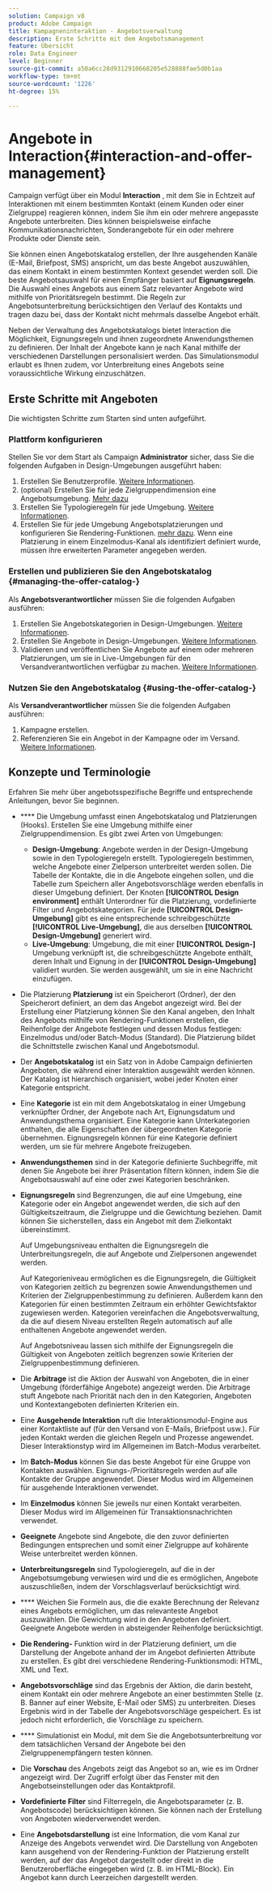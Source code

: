 ```yaml
---
solution: Campaign v8
product: Adobe Campaign
title: Kampagneninteraktion - Angebotsverwaltung
description: Erste Schritte mit dem Angebotsmanagement
feature: Übersicht
role: Data Engineer
level: Beginner
source-git-commit: a50a6cc28d9312910668205e528888fae5d0b1aa
workflow-type: tm+mt
source-wordcount: '1226'
ht-degree: 15%

---
```


# Angebote in Interaction{#interaction-and-offer-management}

Campaign verfügt über ein Modul **Interaction** , mit dem Sie in Echtzeit auf Interaktionen mit einem bestimmten Kontakt (einem Kunden oder einer Zielgruppe) reagieren können, indem Sie ihm ein oder mehrere angepasste Angebote unterbreiten. Dies können beispielsweise einfache Kommunikationsnachrichten, Sonderangebote für ein oder mehrere Produkte oder Dienste sein.

Sie können einen Angebotskatalog erstellen, der Ihre ausgehenden Kanäle (E-Mail, Briefpost, SMS) anspricht, um das beste Angebot auszuwählen, das einem Kontakt in einem bestimmten Kontext gesendet werden soll. Die beste Angebotsauswahl für einen Empfänger basiert auf **Eignungsregeln**. Die Auswahl eines Angebots aus einem Satz relevanter Angebote wird mithilfe von Prioritätsregeln bestimmt. Die Regeln zur Angebotsunterbreitung berücksichtigen den Verlauf des Kontakts und tragen dazu bei, dass der Kontakt nicht mehrmals dasselbe Angebot erhält.

Neben der Verwaltung des Angebotskatalogs bietet Interaction die Möglichkeit, Eignungsregeln und ihnen zugeordnete Anwendungsthemen zu definieren. Der Inhalt der Angebote kann je nach Kanal mithilfe der verschiedenen Darstellungen personalisiert werden. Das Simulationsmodul erlaubt es Ihnen zudem, vor Unterbreitung eines Angebots seine voraussichtliche Wirkung einzuschätzen.

## Erste Schritte mit Angeboten

Die wichtigsten Schritte zum Starten sind unten aufgeführt.

### Plattform konfigurieren

Stellen Sie vor dem Start als Campaign **Administrator** sicher, dass Sie die folgenden Aufgaben in Design-Umgebungen ausgeführt haben:

1. Erstellen Sie Benutzerprofile. [Weitere Informationen](interaction-operators.md).
1. (optional) Erstellen Sie für jede Zielgruppendimension eine Angebotsumgebung. [Mehr dazu](interaction-env.md)
1. Erstellen Sie Typologieregeln für jede Umgebung. [Weitere Informationen](interaction-offer.md#offer-presentation).
1. Erstellen Sie für jede Umgebung Angebotsplatzierungen und konfigurieren Sie Rendering-Funktionen. [mehr dazu](interaction-offer-spaces.md).
Wenn eine Platzierung in einem Einzelmodus-Kanal als identifiziert definiert wurde, müssen ihre erweiterten Parameter angegeben werden.

### Erstellen und publizieren Sie den Angebotskatalog {#managing-the-offer-catalog-}

Als **Angebotsverantwortlicher** müssen Sie die folgenden Aufgaben ausführen:

1. Erstellen Sie Angebotskategorien in Design-Umgebungen. [Weitere Informationen](interaction-offer-catalog.md#creating-offer-categories).
1. Erstellen Sie Angebote in Design-Umgebungen. [Weitere Informationen](interaction-offer.md).
1. Validieren und veröffentlichen Sie Angebote auf einem oder mehreren Platzierungen, um sie in Live-Umgebungen für den Versandverantwortlichen verfügbar zu machen. [Weitere Informationen](interaction-offer.md#approve-offers).

### Nutzen Sie den Angebotskatalog {#using-the-offer-catalog-}

Als **Versandverantwortlicher** müssen Sie die folgenden Aufgaben ausführen:

1. Kampagne erstellen.
1. Referenzieren Sie ein Angebot in der Kampagne oder im Versand. [Weitere Informationen](interaction-send-offers.md).


## Konzepte und Terminologie

Erfahren Sie mehr über angebotsspezifische Begriffe und entsprechende Anleitungen, bevor Sie beginnen.

* **** Die Umgebung umfasst einen Angebotskatalog und Platzierungen (Hooks). Erstellen Sie eine Umgebung mithilfe einer Zielgruppendimension.
Es gibt zwei Arten von Umgebungen:

   * **Design-Umgebung**: Angebote werden in der Design-Umgebung sowie in den Typologieregeln erstellt. Typologieregeln bestimmen, welche Angebote einer Zielperson unterbreitet werden sollen. Die Tabelle der Kontakte, die in die Angebote eingehen sollen, und die Tabelle zum Speichern aller Angebotsvorschläge werden ebenfalls in dieser Umgebung definiert. Der Knoten **[!UICONTROL Design environment]** enthält Unterordner für die Platzierung, vordefinierte Filter und Angebotskategorien. Für jede **[!UICONTROL Design-Umgebung]** gibt es eine entsprechende schreibgeschützte **[!UICONTROL Live-Umgebung]**, die aus derselben **[!UICONTROL Design-Umgebung]** generiert wird.
   * **Live-Umgebung**: Umgebung, die mit einer  **[!UICONTROL Design-]** Umgebung verknüpft ist, die schreibgeschützte Angebote enthält, deren Inhalt und Eignung in der  **[!UICONTROL Design-Umgebung]** validiert wurden. Sie werden ausgewählt, um sie in eine Nachricht einzufügen.

* Die Platzierung **Platzierung** ist ein Speicherort (Ordner), der den Speicherort definiert, an dem das Angebot angezeigt wird. Bei der Erstellung einer Platzierung können Sie den Kanal angeben, den Inhalt des Angebots mithilfe von Rendering-Funktionen erstellen, die Reihenfolge der Angebote festlegen und dessen Modus festlegen: Einzelmodus und/oder Batch-Modus (Standard). Die Platzierung bildet die Schnittstelle zwischen Kanal und Angebotsmodul.
* Der **Angebotskatalog** ist ein Satz von in Adobe Campaign definierten Angeboten, die während einer Interaktion ausgewählt werden können. Der Katalog ist hierarchisch organisiert, wobei jeder Knoten einer Kategorie entspricht.
* Eine **Kategorie** ist ein mit dem Angebotskatalog in einer Umgebung verknüpfter Ordner, der Angebote nach Art, Eignungsdatum und Anwendungsthema organisiert. Eine Kategorie kann Unterkategorien enthalten, die alle Eigenschaften der übergeordneten Kategorie übernehmen. Eignungsregeln können für eine Kategorie definiert werden, um sie für mehrere Angebote freizugeben.
* **Anwendungsthemen** sind in der Kategorie definierte Suchbegriffe, mit denen Sie Angebote bei ihrer Präsentation filtern können, indem Sie die Angebotsauswahl auf eine oder zwei Kategorien beschränken.
* **Eignungsregeln** sind Begrenzungen, die auf eine Umgebung, eine Kategorie oder ein Angebot angewendet werden, die sich auf den Gültigkeitszeitraum, die Zielgruppe und die Gewichtung beziehen. Damit können Sie sicherstellen, dass ein Angebot mit dem Zielkontakt übereinstimmt.

   Auf Umgebungsniveau enthalten die Eignungsregeln die Unterbreitungsregeln, die auf Angebote und Zielpersonen angewendet werden.

   Auf Kategorieniveau ermöglichen es die Eignungsregeln, die Gültigkeit von Kategorien zeitlich zu begrenzen sowie Anwendungsthemen und Kriterien der Zielgruppenbestimmung zu definieren. Außerdem kann den Kategorien für einen bestimmten Zeitraum ein erhöhter Gewichtsfaktor zugewiesen werden. Kategorien vereinfachen die Angebotsverwaltung, da die auf diesem Niveau erstellten Regeln automatisch auf alle enthaltenen Angebote angewendet werden.

   Auf Angebotsniveau lassen sich mithilfe der Eignungsregeln die Gültigkeit von Angeboten zeitlich begrenzen sowie Kriterien der Zielgruppenbestimmung definieren.

* Die **Arbitrage** ist die Aktion der Auswahl von Angeboten, die in einer Umgebung (förderfähige Angebote) angezeigt werden. Die Arbitrage stuft Angebote nach Priorität nach den in den Kategorien, Angeboten und Kontextangeboten definierten Kriterien ein.
* Eine **Ausgehende Interaktion** ruft die Interaktionsmodul-Engine aus einer Kontaktliste auf (für den Versand von E-Mails, Briefpost usw.). Für jeden Kontakt werden die gleichen Regeln und Prozesse angewendet. Dieser Interaktionstyp wird im Allgemeinen im Batch-Modus verarbeitet.
* Im **Batch-Modus** können Sie das beste Angebot für eine Gruppe von Kontakten auswählen. Eignungs-/Prioritätsregeln werden auf alle Kontakte der Gruppe angewendet. Dieser Modus wird im Allgemeinen für ausgehende Interaktionen verwendet.
* Im **Einzelmodus** können Sie jeweils nur einen Kontakt verarbeiten. Dieser Modus wird im Allgemeinen für Transaktionsnachrichten verwendet.
* **Geeignete** Angebote sind Angebote, die den zuvor definierten Bedingungen entsprechen und somit einer Zielgruppe auf kohärente Weise unterbreitet werden können.
* **Unterbreitungsregeln** sind Typologieregeln, auf die in der Angebotsumgebung verwiesen wird und die es ermöglichen, Angebote auszuschließen, indem der Vorschlagsverlauf berücksichtigt wird.
* **** Weichen Sie Formeln aus, die die exakte Berechnung der Relevanz eines Angebots ermöglichen, um das relevanteste Angebot auszuwählen. Die Gewichtung wird in den Angeboten definiert. Geeignete Angebote werden in absteigender Reihenfolge berücksichtigt.
* **Die Rendering-** Funktion wird in der Platzierung definiert, um die Darstellung der Angebote anhand der im Angebot definierten Attribute zu erstellen. Es gibt drei verschiedene Rendering-Funktionsmodi: HTML, XML und Text.
* **Angebotsvorschläge** sind das Ergebnis der Aktion, die darin besteht, einem Kontakt ein oder mehrere Angebote an einer bestimmten Stelle (z. B. Banner auf einer Website, E-Mail oder SMS) zu unterbreiten. Dieses Ergebnis wird in der Tabelle der Angebotsvorschläge gespeichert. Es ist jedoch nicht erforderlich, die Vorschläge zu speichern.
* **** Simulationist ein Modul, mit dem Sie die Angebotsunterbreitung vor dem tatsächlichen Versand der Angebote bei den Zielgruppenempfängern testen können.
* Die **Vorschau** des Angebots zeigt das Angebot so an, wie es im Ordner angezeigt wird. Der Zugriff erfolgt über das Fenster mit den Angebotseinstellungen oder das Kontaktprofil.
* **Vordefinierte Filter** sind Filterregeln, die Angebotsparameter (z. B. Angebotscode) berücksichtigen können. Sie können nach der Erstellung von Angeboten wiederverwendet werden.
* Eine **Angebotsdarstellung** ist eine Information, die vom Kanal zur Anzeige des Angebots verwendet wird. Die Darstellung von Angeboten kann ausgehend von der Rendering-Funktion der Platzierung erstellt werden, auf der das Angebot dargestellt oder direkt in die Benutzeroberfläche eingegeben wird (z. B. im HTML-Block). Ein Angebot kann durch Leerzeichen dargestellt werden.


